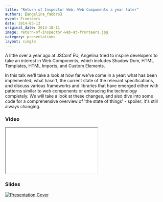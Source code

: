 ```yaml
---
title: "Return of Inspector Web: Web Components a year later"
authors: [angelina_fabbro]
event: Fronteers
date: 2014-03-13
original_date: 2013-10-11
image: return-of-inspector-web-at-fronteers.jpg
category: presentations
layout: single
---
```


A little over a year ago at JSConf EU, Angelina tried to inspire developers to take an interest in Web Components, which includes Shadow Dom, HTML Templates, HTML Imports, and Custom Elements.

<!-- Excerpt -->

In this talk we'll take a look at how far we've come in a year: what has been implemented, what hasn't, the current state of the relevant specifications, and discuss various frameworks and libraries that have emerged either with patterns similar to web components or embracing the technology completely. We will take a look at these changes, and also dive into some code for a comprehensive overview of 'the state of things' - spoiler: it's still always changing.

### Video

<div class="iframe-wrap">
    <iframe src="//player.vimeo.com/video/78899868?byline=0&amp;portrait=0&amp;color=ff9933" itemprop="video"></iframe>
</div>

### Slides

<a href="http://afabbro.github.io/the-return-of-inspector-web/">
    <img src="../../img/stories/return-of-inspector-web-at-fronteers-cover.jpg" alt="Presentation Cover">
</a>
